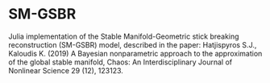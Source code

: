 # SM-GSBR
Julia implementation of the Stable Manifold-Geometric stick breaking reconstruction (SM-GSBR) model, described in the paper: Hatjispyros S.J., Kaloudis K. (2019) A Bayesian nonparametric approach to the approximation of the global stable manifold, Chaos: An Interdisciplinary Journal of Nonlinear Science 29 (12), 123123.

